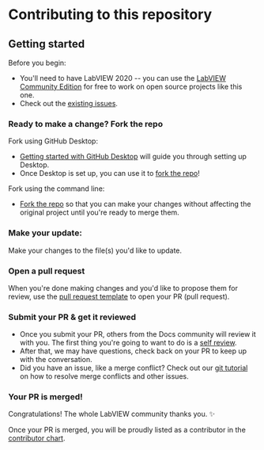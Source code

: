 # Contributing to this repository <!-- omit in toc -->

## Getting started <!-- omit in toc -->

Before you begin:
- You'll need to have LabVIEW 2020 -- you can use the [LabVIEW Community Edition](https://www.ni.com/en-us/support/downloads/software-products/download.labview-community.html) for free to work on open source projects like this one.
- Check out the [existing issues](https://github.com/JKISoftware/labview-collection-extensions/issues).

### Ready to make a change? Fork the repo

Fork using GitHub Desktop:

- [Getting started with GitHub Desktop](https://docs.github.com/en/desktop/installing-and-configuring-github-desktop/getting-started-with-github-desktop) will guide you through setting up Desktop.
- Once Desktop is set up, you can use it to [fork the repo](https://docs.github.com/en/desktop/contributing-and-collaborating-using-github-desktop/cloning-and-forking-repositories-from-github-desktop)!

Fork using the command line:

- [Fork the repo](https://docs.github.com/en/github/getting-started-with-github/fork-a-repo#fork-an-example-repository) so that you can make your changes without affecting the original project until you're ready to merge them.

### Make your update:
Make your changes to the file(s) you'd like to update.

### Open a pull request
When you're done making changes and you'd like to propose them for review, use the [pull request template](#pull-request-template) to open your PR (pull request).

### Submit your PR & get it reviewed
- Once you submit your PR, others from the Docs community will review it with you. The first thing you're going to want to do is a [self review](#self-review).
- After that, we may have questions, check back on your PR to keep up with the conversation.
- Did you have an issue, like a merge conflict? Check out our [git tutorial](https://lab.github.com/githubtraining/managing-merge-conflicts) on how to resolve merge conflicts and other issues.

### Your PR is merged!
Congratulations! The whole LabVIEW community thanks you. :sparkles:

Once your PR is merged, you will be proudly listed as a contributor in the [contributor chart](https://github.com/JKISoftware/labview-collection-extensions/graphs/contributors).
